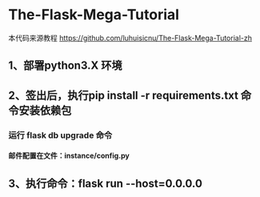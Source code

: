 # The-Flask-Mega-Tutorial
本代码来源教程 https://github.com/luhuisicnu/The-Flask-Mega-Tutorial-zh 

## 1、部署python3.X 环境

## 2、签出后，执行pip install -r requirements.txt 命令安装依赖包

### 运行 flask db upgrade 命令

#### 邮件配置在文件：instance/config.py

## 3、执行命令：flask run --host=0.0.0.0

